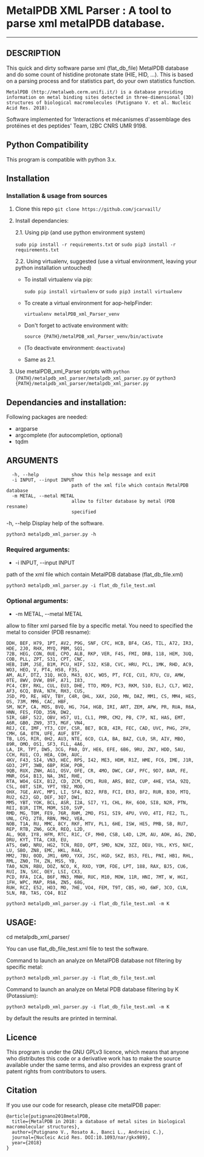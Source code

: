 # MetalPDB XML Parser : A tool to parse xml metalPDB database.

---
## DESCRIPTION
This quick and dirty software parse xml (flat_db_file) MetalPDB database and do some count of histidine protonate state (HIE, HID, ...).
This is based on a parsing process and for statistics part, do your own statistics function.

```text
MetalPDB (http://metalweb.cerm.unifi.it/) is a database providing information on metal binding sites detected in three-dimensional (3D) structures of biological macromolecules (Putignano V. et al. Nucleic Acid Res. 2018).
```

Software implemented for 'Interactions et mécanismes d'assemblage des protéines et des peptides' Team, I2BC CNRS UMR 9198.

## Python Compatibility 
This program is compatible with python 3.x.


## Installation

### Installation & usage from sources

1. Clone this repo `git clone https://github.com/jcarvaill/`
2. Install dependancies:

   2.1. Using pip (and use python environment system)
    
      `sudo pip install -r requirements.txt` or `sudo pip3 install -r requirements.txt`
    
 
   2.2. Using virtualenv, suggested (use a virtual environment, leaving your python installation untouched)
    
      - To install virtualenv via pip:
        
        `sudo pip install virtualenv` or `sudo pip3 install virtualenv`

      - To create a virtual environment for aop-helpFinder:
        
        `virtualenv metalPDB_xml_Parser_venv`

      - Don't forget to activate environment with:
        
        `source {PATH}/metalPDB_xml_Parser_venv/bin/activate`

      - (To deactivate environment: `deactivate`)

      - Same as 2.1.

3. Use metalPDB_xml_Parser scripts with `python {PATH}/metalpdb_xml_parser/metalpdb_xml_parser.py` or `python3 {PATH}/metalpdb_xml_parser/metalpdb_xml_parser.py`


## Dependancies and installation: 
Following packages are needed: 
  - argparse
  - argcomplete (for autocompletion, optional)
  - tqdm


## ARGUMENTS 
```text
  -h, --help            show this help message and exit
  -i INPUT, --input INPUT
                        path of the xml file which contain MetalPDB database
  -m METAL, --metal METAL
                        allow to filter database by metal (PDB resname)
                        specified
```

-h, --help
Display help of the software.

`python3 metalpdb_xml_parser.py -h`

### Required arguments:

- -i INPUT, --input INPUT
  
path of the xml file which contain MetalPDB database (flat_db_file.xml)

`python3 metalpdb_xml_parser.py -i flat_db_file_test.xml`

### Optional arguments:

- -m METAL, --metal METAL

allow to filter xml parsed file by a specific metal. You need to specified the metal
to consider (PDB resname):
```text
DDH, BEF, H79, 1PT, AV2, P9G, SNF, CFC, HCB, BF4, CAS, TIL, A72, IR3, HDE, 2J0, RHX, MYQ, PBM, SQ1,
72B, HEG, CON, 0UE, CPO, ALB, RKP, VER, F4S, FMI, DRB, 118, HEM, 3UQ, COB, PLL, ZPT, S31, CPT, CNC,
HEB, IUM, JSE, B1M, PCU, HIF, S32, KSB, CVC, HRU, PCL, 1MK, RHD, AC9, WO3, HEO, V, PT4, H58, F3S,
AM, ALF, DTZ, 31Q, HCO, M43, 0JC, WO5, PT, FCE, CU1, R7U, CU, AMW, 0TE, 8WV, DVW, B9F, A71, I83,
PC4, CBY, RKL, CUL, EU3, DHE, TTO, MD9, PC3, RKM, 51O, ELJ, CL7, WO2, AF3, 6CQ, BVA, N7H, RH3, CUS,
JSD, PD, RE, HEV, TBY, C4R, QHL, XAX, 2GO, MN, DAZ, MM1, CS, MM4, HES, OS, 73M, MM6, CAC, HBF,
SM, NCP, CA, MOS, BVQ, HG, 7G4, HGB, IRI, ART, ZEM, APW, PR, RUA, R6A, HNN, FES, FDD, 35N, DW2,
5IR, GBF, 522, OBV, H57, U1, CL1, PMR, CM2, PB, C7P, NI, HAS, EMT, A6R, GB0, ZN9, 3T3, MGF, VN4,
REJ, CE, IMF, YT3, COY, CSR, BE7, BCB, 4IR, FEC, CAD, UVC, PHG, 2FH, CMH, GA, 0TN, UFE, AUF, BTF,
TB, LOS, RIR, 0H2, AU3, NTE, 6CO, CLA, BA, BAZ, CL0, SR, AIV, MBO, 89R, OMO, OS1, SF3, FLL, 4A6,
LA, IR, TPT, DW5, 3CG, PA0, DY, HE6, EFE, 6B6, 9RU, ZN7, HDD, 5AU, CCH, RU1, CO, HEA, COH, AUC,
4KV, F43, SI4, VN3, HEC, RPS, I42, ME3, HDM, R1Z, HME, FC6, IME, J1R, GD3, 2PT, 3WB, 6BP, RSW, POR,
9QB, RUX, ZNH, AG1, OSV, OFE, CR, 4MO, DWC, CAF, PFC, 9D7, 8AR, FE, MNR, OS4, B13, NA, 3NI, RHE,
RTA, WO4, GIX, B12, CD, ZCM, CM1, RU8, ARS, BOZ, CUP, 4HE, V5A, 9ZQ, C5L, 08T, SIR, YPT, YB2, MOO,
OHX, 7GE, AVC, MP1, LI, SF4, B22, RFB, FCI, ER3, BF2, RUR, B30, MTQ, RU2, 6ZJ, GD, DEF, 3Q7, DW1,
MM5, YBT, YOK, BCL, ASR, I2A, SI7, Y1, CHL, RH, 6O0, SI8, N2R, PTN, REI, B1R, ITM, MOM, SI0, SVP,
RMD, MG, T0M, FE9, 76R, RHM, 2MO, FS1, SI9, 4PU, VVO, 4TI, FE2, TL, UNL, CFQ, 2T8, RBN, MH2, VEA,
NOB, T1A, RU, MMC, 8CY, RKF, MTV, PL1, 6HE, ISW, HE5, PMB, SB, RU7, REP, RTB, ZN6, GCR, REQ, L2D,
AL, 9Q8, 1Y8, HFM, RTC, R1C, CF, MH0, CSB, L4D, L2M, AU, AOH, AG, ZND, DRU, KYT, TTA, CX8, EU,
ATS, 6WO, NRU, HG2, TCN, REO, QPT, SMO, N2W, 3ZZ, DEU, YOL, KYS, NXC, LU, SBO, ZN8, EMC, HKL, R4A,
MM2, 7BU, 0OD, JM1, 6MO, YXX, JSC, HGD, SKZ, BS3, FEL, PNI, HB1, RHL, RML, ZN0, TH, ZN, MSS, YB,
TA0, N2N, RBU, DOZ, NCO, K, RXO, YOM, FDE, LPT, 188, RAX, BJ5, CU6, RUI, IN, SXC, OEY, LSI, CX3,
PCD, RFA, ICA, B6F, MN3, MNH, RUC, M10, MOW, 11R, HNI, 7MT, W, HGI, 1FH, WPC, MAP, R9A, ZN5, 68G,
RUH, RCZ, E52, HO3, MO, 7HE, VO4, FEM, T9T, CB5, HO, 6WF, 3CO, CLN, 5LN, RB, TAS, CQ4, B1Z
```

`python3 metalpdb_xml_parser.py -i flat_db_file_test.xml -m K`

    
## USAGE: 
cd metalpdb_xml_parser/

You can use flat_db_file_test.xml file to test the software.

Command to launch an analyze on MetalPDB database not filtering by specific metal:

 ```text
 python3 metalpdb_xml_parser.py -i flat_db_file_test.xml
```

Command to launch an analyze on Metal PDB database filtering by K (Potassium):

 ```text
 python3 metalpdb_xml_parser.py -i flat_db_file_test.xml -m K
```

by default the results are printed in terminal.

## Licence
This program is under the GNU GPLv3 licence, which means that anyone who 
distributes this code or a derivative work has to make the source available under 
the same terms, and also provides an express grant of patent rights from 
contributors to users.

## Citation
If you use our code for research, please cite metalPDB paper:
```text
@article{putignano2018metalPDB,
  title={MetalPDB in 2018: a database of metal sites in biological macromolecular structures},
  author={Putignano V., Rosato A., Banci L., Andreini C.},
  journal={Nucleic Acid Res. DOI:10.1093/nar/gkx989},
  year={2018}
}
```
